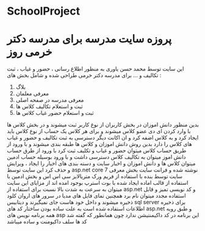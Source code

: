# SchoolProject
# پروزه سایت مدرسه برای مدرسه دکتر خرمی روز
این سایت توسط محمد حسن یاوری به منظور اطلاع رسانی ، حضور و غیاب ، ثبت تکالیف و ... برای مدرسه دکتر خرمی طراحی شده و شامل بخش های :
1. بلاگ
2. معرفی معلمان
3. معرفی مدرسه در صفحه اصلی
4. ثبت و استعلام تکالیف کلاس ها
5. ثبت و استعلام حضور غیاب کلاس ها

بدین منظور دانش اموزان در بخش کاربران از نوع کاربر ثبت میشوند و در بخش کلاس ها با وارد کردن ای دی عضو کلاس میشوند و برای هر کلاس یک حساب از نوع کلاس باید ایجاد کرد و به کلاس اضفه کرد و ان اکانت دیگر دسترسی به ثبت تکالیف و حضور و غیاب های کلاس را دارد
   بدین روش دانش اموزان و کلاس ها طبقه بندی میشوند و با ورود از طریق حساب کلاس میتوان حضور و غیاب و تکلیف ثبت کرد با ورود از طرق حساب دانش اموز میتوان به تکالیف کلاس دسترسی داشت و با ورود بوسیله حساب ادمین میتوان کلاس ها و دانش اموزان و اخبار سایت و دسته بندی های اخبار را ایجاد ، ویرایش و حذف کرد
   این سایت توسط asp.net core 7 نوشته شده و فرانت سایت بخش معرفی سایت توسط بنده با استفاده از فریم ورک متریالایز سی اس اس و بخش ادمین با استفاده از قالب اماده ایجاد شده با بوت استرپ بوجود امده اند از مزایای این سایت میتوان به سرعت به شدت بالا نسبت برای استفاده از asp.net  و کد نویسی تمیز و قابل استفاده مجدد میتوان نام برد همچنین تمای فایل های مدیا در سرور های اروان کلود ذخیره میشوند و داخل خود هاست جای نمیگیرند و دیتابیس sql server برای ذخیره اطلاعات استفاده شده است
   به علت ساده بودن ساختار کد های asp.net و طبق رویه همه برنامه نویس های asp این برنامه در کد داکیمنتیشن ندارد چون همانطور که گفته شد کد ها سلف داکیومنت و ساده میباشد
